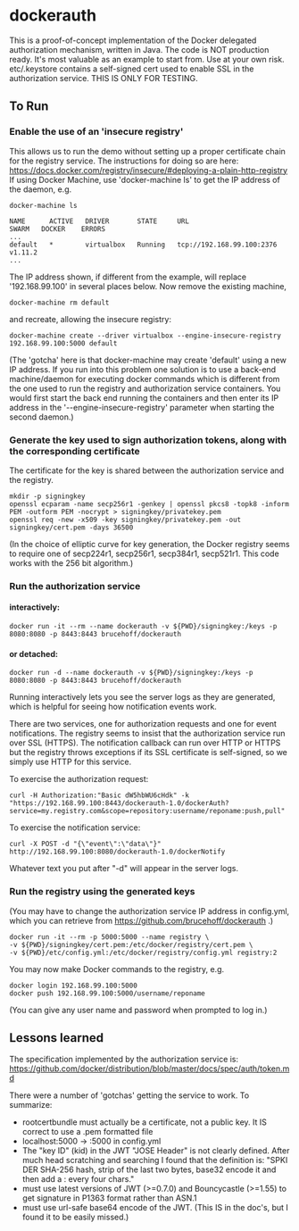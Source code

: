 # dockerauth
This is a proof-of-concept implementation of the Docker delegated authorization mechanism, written in Java.  The code is NOT production ready.  It's most valuable as an example to start from.   Use at your own risk.  etc/.keystore contains a self-signed cert used to enable SSL in the authorization service.  THIS IS ONLY FOR TESTING.


## To Run
### Enable the use of an 'insecure registry'
This allows us to run the demo without setting up a proper certificate chain for the registry service.  The instructions for doing so are here:
https://docs.docker.com/registry/insecure/#deploying-a-plain-http-registry
If using Docker Machine, use 'docker-machine ls' to get the IP address of the daemon, e.g.
```
docker-machine ls

NAME      ACTIVE   DRIVER       STATE     URL                         SWARM   DOCKER    ERRORS
...
default   *        virtualbox   Running   tcp://192.168.99.100:2376           v1.11.2 
...
```
The IP address shown, if different from the example, will replace '192.168.99.100' in several places below.  Now remove the existing machine,
```
docker-machine rm default
```
and recreate, allowing the insecure registry:
```
docker-machine create --driver virtualbox --engine-insecure-registry 192.168.99.100:5000 default
```
(The 'gotcha' here is that docker-machine may create 'default' using a new IP address.  If you run into this problem one solution is to use a back-end machine/daemon for executing docker commands which is different from the one used to run the registry and authorization service containers.  You would first start the back end running the containers and then enter its IP address in the '--engine-insecure-registry' parameter when starting the second daemon.)

### Generate the key used to sign authorization tokens, along with the corresponding certificate
The certificate for the key is shared between the authorization service and the registry.
```
mkdir -p signingkey
openssl ecparam -name secp256r1 -genkey | openssl pkcs8 -topk8 -inform PEM -outform PEM -nocrypt > signingkey/privatekey.pem
openssl req -new -x509 -key signingkey/privatekey.pem -out signingkey/cert.pem -days 36500
```
(In the choice of elliptic curve for key generation, the Docker registry seems to require one of secp224r1, secp256r1, secp384r1, secp521r1.  This code works with the 256 bit algorithm.)
### Run the authorization service
#### interactively:
```
docker run -it --rm --name dockerauth -v ${PWD}/signingkey:/keys -p 8080:8080 -p 8443:8443 brucehoff/dockerauth

```
#### or detached:
```
docker run -d --name dockerauth -v ${PWD}/signingkey:/keys -p 8080:8080 -p 8443:8443 brucehoff/dockerauth
```
Running interactively lets you see the server logs as they are generated, which is helpful for seeing how notification events work.

There are two services, one for authorization requests and one for event notifications.   The registry seems to insist that the authorization service run over SSL (HTTPS).  The notification callback can run over HTTP or HTTPS but the registry throws exceptions if its SSL certificate is self-signed, so we simply use HTTP for this service.

To exercise the authorization request:
```
curl -H Authorization:"Basic dW5hbWU6cHdk" -k "https://192.168.99.100:8443/dockerauth-1.0/dockerAuth?service=my.registry.com&scope=repository:username/reponame:push,pull"
```
To exercise the notification service:
```
curl -X POST -d "{\"event\":\"data\"}" http://192.168.99.100:8080/dockerauth-1.0/dockerNotify
```
Whatever text you put after "-d" will appear in the server logs.

### Run the registry using the generated keys
(You may have to change the authorization service IP address in config.yml, which you can retrieve from  https://github.com/brucehoff/dockerauth .)
```
docker run -it --rm -p 5000:5000 --name registry \
-v ${PWD}/signingkey/cert.pem:/etc/docker/registry/cert.pem \
-v ${PWD}/etc/config.yml:/etc/docker/registry/config.yml registry:2 
```

You may now make Docker commands to the registry, e.g.
```
docker login 192.168.99.100:5000
docker push 192.168.99.100:5000/username/reponame
```
(You can give any user name and password when prompted to log in.)

## Lessons learned
The specification implemented by the authorization service is:
https://github.com/docker/distribution/blob/master/docs/spec/auth/token.md

There were a number of 'gotchas' getting the service to work.  To summarize:
- rootcertbundle must actually be a certificate, not a public key.  It IS correct to use a .pem formatted file
- localhost:5000 -> :5000 in config.yml
- The "key ID" (kid) in the JWT "JOSE Header" is not clearly defined.  After much head scratching and searching I found that the definition is: "SPKI DER SHA-256 hash, strip of the last two bytes, base32 encode it and then add a : every four chars."
- must use latest versions of JWT (>=0.7.0) and Bouncycastle (>=1.55) to get signature in P1363 format rather than ASN.1
- must use url-safe base64 encode of the JWT.  (This IS in the doc's, but I found it to be easily missed.)

